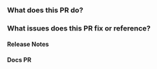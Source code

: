 <!-- Please review the following before submitting a PR:
Che's Contributing Guide: https://github.com/eclipse/che/blob/master/CONTRIBUTING.md
Pull Request Policy: https://github.com/eclipse/che/wiki/Development-Workflow#pull-requests
-->

### What does this PR do?


### What issues does this PR fix or reference?

<!-- #### Changelog -->
<!-- The changelog will be pulled from the PR's title. 
     Please provide a clear and meaningful title to the PR and don't include issue number -->


#### Release Notes
<!-- markdown to be included in marketing announcement - N/A for bugs -->


#### Docs PR
<!-- Please add a matching PR to [the docs repo](https://github.com/eclipse/che-docs) and link that PR to this issue.
Both will be merged at the same time. -->
